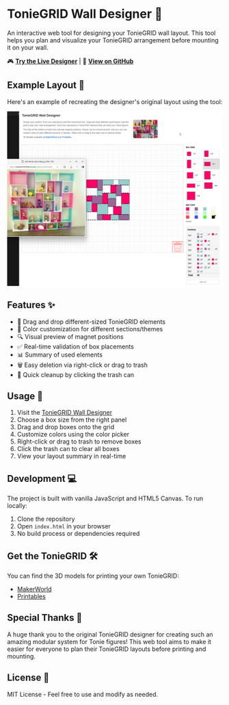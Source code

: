 # TonieGRID Wall Designer 🎨

An interactive web tool for designing your TonieGRID wall layout. This tool helps you plan and visualize your TonieGRID arrangement before mounting it on your wall.

🎮 **[Try the Live Designer](https://bashninja.github.io/toniegriddesigner/)** | 🔧 **[View on GitHub](https://github.com/bashNinja/toniegriddesigner)**

## Example Layout 📐

Here's an example of recreating the designer's original layout using the tool:

![Example Layout Recreation](example_layout.png)

## Features ✨

- 🎯 Drag and drop different-sized TonieGRID elements
- 🎨 Color customization for different sections/themes
- 🔍 Visual preview of magnet positions
- ✅ Real-time validation of box placements
- 📊 Summary of used elements
- 🗑️ Easy deletion via right-click or drag to trash
- 🧹 Quick cleanup by clicking the trash can

## Usage 🚀

1. Visit the [TonieGRID Wall Designer](https://bashninja.github.io/toniegriddesigner/)
2. Choose a box size from the right panel
3. Drag and drop boxes onto the grid
4. Customize colors using the color picker
5. Right-click or drag to trash to remove boxes
6. Click the trash can to clear all boxes
7. View your layout summary in real-time

## Development 💻

The project is built with vanilla JavaScript and HTML5 Canvas. To run locally:

1. Clone the repository
2. Open `index.html` in your browser
3. No build process or dependencies required

## Get the TonieGRID 🛠️

You can find the 3D models for printing your own TonieGRID:
- [MakerWorld](https://makerworld.com/en/models/668415)
- [Printables](https://www.printables.com/model/935455-toniegrid-modular-shelf-for-tonie-figures-modulare)

## Special Thanks 🙏

A huge thank you to the original TonieGRID designer for creating such an amazing modular system for Tonie figures! This web tool aims to make it easier for everyone to plan their TonieGRID layouts before printing and mounting.

## License 📄

MIT License - Feel free to use and modify as needed. 
